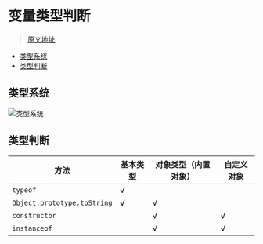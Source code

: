 # 变量类型判断

> [原文地址](https://github.com/hua03/blog/blob/master/blog/JavaScript/变量类型判断.md)

<!-- TOC depthFrom:2 -->

- [类型系统](#类型系统)
- [类型判断](#类型判断)

<!-- /TOC -->

## 类型系统

![类型系统](http://opd59bmxu.bkt.clouddn.com/20171214204330.png)


## 类型判断

| 方法                        | 基本类型 | 对象类型（内置对象）      | 自定义对象 |
| --------------------------- | -------- | ----------------------- | ---------- |
| `typeof`                    | √       |                           |            |
| `Object.prototype.toString` | √       | √                        |            |
| `constructor`               |          | √                        | √         |
| `instanceof`                |          | √                        | √         |


